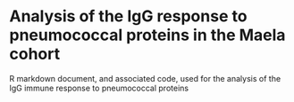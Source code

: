 # Analysis of the IgG response to pneumococcal proteins in the Maela cohort
R markdown document, and associated code, used for the analysis of the IgG immune response to pneumococcal proteins
